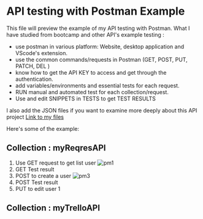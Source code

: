 # API testing with Postman Example
This file will preview the example of my API testing with Postman.
What I have studied from bootcamp and other API's example testing :
- use postman in various platform: Website, desktop application and VScode's extension.
- use the common commands/requests in Postman (GET, POST, PUT, PATCH, DEL )
- know how to get the API KEY to access and get through the authentication.
- add variables/environments and essential tests for each request.
- RUN manual and automated test for each collection/request.
- Use and edit SNIPPETS in TESTS to get TEST RESULTS

I also add the JSON files if you want to examine more deeply about this API project [Link to my files]()

Here's some of the example:

## Collection : myReqresAPI

1) Use GET request to get list user
![pm1](https://github.com/jijdp/portfolio-details/assets/138129390/74d90489-f9aa-4914-a123-652ee109717a)
2) GET Test result
3) POST to create a user
![pm3](https://github.com/jijdp/portfolio-details/assets/138129390/d50d40d0-0ccd-4a41-a628-fcd79e45db72)
4) POST Test result
5) PUT to edit user 1
 
## Collection : myTrelloAPI
